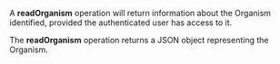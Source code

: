 A **readOrganism** operation will return information about the
Organism identified, provided the authenticated user has access to it.

The **readOrganism** operation returns a JSON object representing the Organism.
